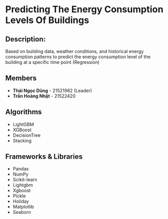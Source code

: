 # Predicting The Energy Consumption Levels Of Buildings
## Description: 
Based on building data, weather conditions, and historical energy consumption patterns to predict the energy consumption level of the building at a specific time point (Regression)
## Members
- **Thái Ngọc Dũng** - 21521982  (Leader)
- **Trần Hoàng Nhật** - 21522420
## Algorithms
- LightGBM
- XGBoost
- DecisionTree
- Stacking
## Frameworks & Libraries
- Pandas
- NumPy
- Scikit-learn
- Lightgbm
- Xgboost
- Pickle
- Holiday
- Matplotlib
- Seaborn
